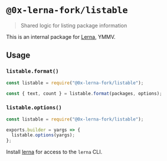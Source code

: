 # `@0x-lerna-fork/listable`

> Shared logic for listing package information

This is an internal package for [Lerna](https://github.com/lerna/lerna/#readme), YMMV.

## Usage

### `listable.format()`

```js
const listable = require("@0x-lerna-fork/listable");

const { text, count } = listable.format(packages, options);
```

### `listable.options()`

```js
const listable = require("@0x-lerna-fork/listable");

exports.builder = yargs => {
  listable.options(yargs);
};
```

Install [lerna](https://www.npmjs.com/package/lerna) for access to the `lerna` CLI.
